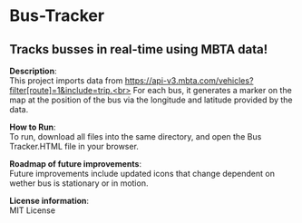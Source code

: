 # Bus-Tracker
## Tracks busses in real-time using MBTA data!

**Description**: <br>
This project imports data from https://api-v3.mbta.com/vehicles?filter[route]=1&include=trip.<br>
For each bus, it generates a marker on the map at the position of the bus via the longitude and latitude provided by the data.

**How to Run**: <br>
To run, download all files into the same directory, and open the Bus Tracker.HTML file in your browser.

**Roadmap of future improvements**: <br> 
Future improvements include updated icons that change dependent on wether bus is stationary or in motion.

**License information**: <br>
MIT License
